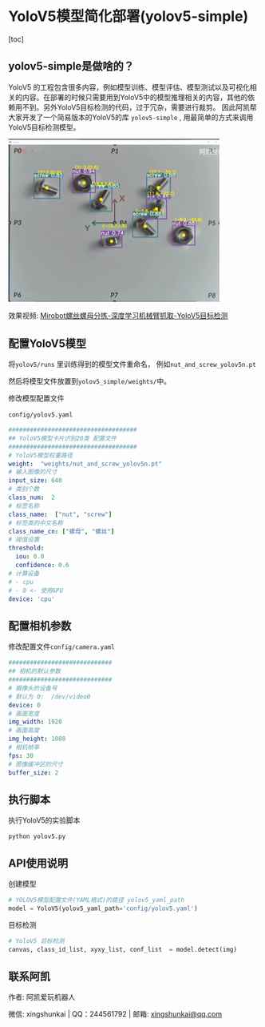 # YoloV5模型简化部署(yolov5-simple)
[toc]

## yolov5-simple是做啥的？



YoloV5 的工程包含很多内容，例如模型训练、模型评估、模型测试以及可视化相关的内容。在部署的时候只需要用到YoloV5中的模型推理相关的内容，其他的依赖用不到。另外YoloV5目标检测的代码，过于冗杂，需要进行裁剪。 因此阿凯帮大家开发了一个简易版本的YoloV5的库 `yolov5-simple` ,  用最简单的方式来调用YoloV5目标检测模型。



<img src="image/README/image-20211207163507015.png" alt="image-20211207163507015" style="zoom:50%;" />

效果视频: [Mirobot螺丝螺母分拣-深度学习机械臂抓取-YoloV5目标检测](https://www.bilibili.com/video/BV1RP4y1V76Q?spm_id_from=333.999.0.0)

## 配置YoloV5模型

将`yolov5/runs` 里训练得到的模型文件重命名， 例如`nut_and_screw_yolov5n.pt`

然后将模型文件放置到`yolov5_simple/weights/`中。 

修改模型配置文件

`config/yolov5.yaml`

```yaml
####################################
## YoloV5模型卡片识别20类 配置文件
####################################
# YoloV5模型权重路径
weight:  "weights/nut_and_screw_yolov5n.pt"
# 输入图像的尺寸
input_size: 640
# 类别个数
class_num:  2
# 标签名称
class_name:  ["nut", "screw"]
# 标签类的中文名称
class_name_cn: ["螺母", "螺丝"]
# 阈值设置
threshold:
  iou: 0.8
  confidence: 0.6
# 计算设备
# - cpu
# - 0 <- 使用GPU
device: 'cpu'
```



## 配置相机参数

修改配置文件`config/camera.yaml`

```yaml
#############################
## 相机的默认参数
#############################
# 摄像头的设备号
# 默认为 0:  /dev/video0
device: 0  
# 画面宽度
img_width: 1920
# 画面高度 
img_height: 1080
# 相机帧率
fps: 30
# 图像缓冲区的尺寸
buffer_size: 2
```

## 执行脚本

执行YoloV5的实验脚本

```
python yolov5.py
```



## API使用说明

创建模型

```python
# YOLOV5模型配置文件(YAML格式)的路径 yolov5_yaml_path
model = YoloV5(yolov5_yaml_path='config/yolov5.yaml')
```

目标检测

```python
# YoloV5 目标检测
canvas, class_id_list, xyxy_list, conf_list  = model.detect(img)
```

## 联系阿凯

作者: 阿凯爱玩机器人

微信: xingshunkai | QQ：244561792 | 邮箱: xingshunkai@qq.com

